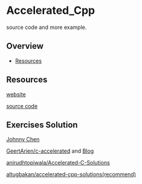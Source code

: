 # Accelerated_Cpp
source code and more example.

## Overview

- [Resources](#resources)

## Resources

[website](https://www.informit.com/store/accelerated-c-plus-plus-practical-programming-by-example-9780201703535)

[source code](/unix-source/README.md)

## Exercises Solution

[Johnny Chen](http://mathalope.co.uk/accelerated-c-solutions/)

[GeertArien/c-accelerated](https://github.com/GeertArien/c-accelerated)
and [Blog](https://www.geertarien.com/projects/accelerated-c-exercises/)

[anirudhtopiwala/Accelerated-C-Solutions](https://github.com/anirudhtopiwala/Accelerated-C-Solutions)

[altugbakan/accelerated-cpp-solutions(recommend)](https://github.com/altugbakan/accelerated-cpp-solutions)
